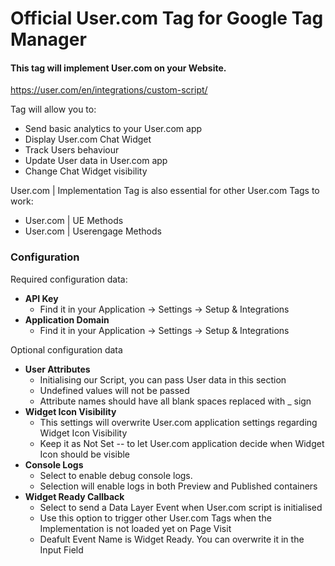 # Official User.com Tag for Google Tag Manager

#### This tag will implement User.com on your Website.

https://user.com/en/integrations/custom-script/


Tag will allow you to:

- Send basic analytics to your User.com app
- Display User.com Chat Widget
- Track Users behaviour
- Update User data in User.com app
- Change Chat Widget visibility

User.com | Implementation Tag is also essential for other User.com Tags to work:

- User.com | UE Methods
- User.com | Userengage Methods


### Configuration

Required configuration data:

- **API Key**
	- Find it in your Application -> Settings -> Setup & Integrations
- **Application Domain**
	- Find it in your Application -> Settings -> Setup & Integrations


Optional configuration data

- **User Attributes**
	- Initialising our Script, you can pass User data in this section
	- Undefined values will not be passed
	- Attribute names should have all blank spaces replaced with _ sign
- **Widget Icon Visibility**
	- This settings will overwrite User.com application settings regarding Widget Icon Visibility
	- Keep it as Not Set -- to let User.com application decide when Widget Icon should be visible
- **Console Logs**
	- Select to enable debug console logs.
	- Selection will enable logs in both Preview and Published containers
- **Widget Ready Callback**
	- Select to send a Data Layer Event when User.com script is initialised
	- Use this option to trigger other User.com Tags when the Implementation is not loaded yet on Page Visit
    - Deafult Event Name is Widget Ready. You can overwrite it in the Input Field
